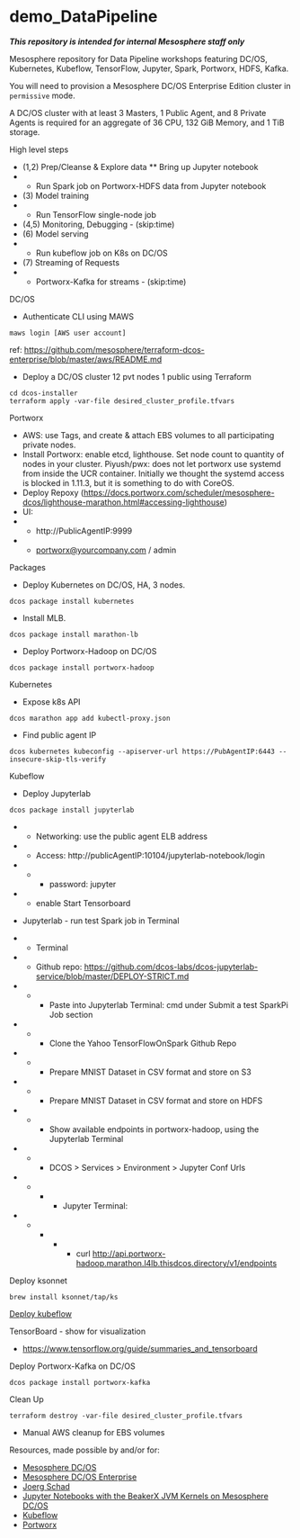 # demo_DataPipeline
***This repository is intended for internal Mesosphere staff only***

Mesosphere repository for Data Pipeline workshops featuring DC/OS, Kubernetes, Kubeflow, TensorFlow, Jupyter, Spark, Portworx, HDFS, Kafka. 

You will need to provision a Mesosphere DC/OS Enterprise Edition cluster in `permissive` mode.

A DC/OS cluster with at least 3 Masters, 1 Public Agent, and 8 Private Agents is required for an aggregate of 36 CPU, 132 GiB Memory, and 1 TiB storage.


High level steps
* (1,2) Prep/Cleanse & Explore data
** Bring up Jupyter notebook
* * Run Spark job on Portworx-HDFS data from Jupyter notebook
* (3) Model training
* * Run TensorFlow single-node job
* (4,5) Monitoring, Debugging - (skip:time)
* (6) Model serving 
* * Run kubeflow job on K8s on DC/OS
* (7) Streaming of Requests
* * Portworx-Kafka for streams - (skip:time)


DC/OS
* Authenticate CLI using MAWS
```
maws login [AWS user account]
```
ref: https://github.com/mesosphere/terraform-dcos-enterprise/blob/master/aws/README.md

* Deploy a DC/OS cluster 12 pvt nodes 1 public using Terraform
```
cd dcos-installer
terraform apply -var-file desired_cluster_profile.tfvars
```

Portworx
* AWS: use Tags, and create & attach EBS volumes to all participating private nodes.
* Install Portworx: enable etcd, lighthouse. Set node count to quantity of nodes in your cluster.
Piyush/pwx: does not let portworx use systemd from inside the UCR container. Initially we thought the systemd access is blocked in 1.11.3, but it is something to do with CoreOS.
* Deploy Repoxy (https://docs.portworx.com/scheduler/mesosphere-dcos/lighthouse-marathon.html#accessing-lighthouse)
* UI: 
* * http://PublicAgentIP:9999
* * portworx@yourcompany.com / admin


Packages
* Deploy Kubernetes on DC/OS, HA, 3 nodes.
```
dcos package install kubernetes
```
* Install MLB.
```
dcos package install marathon-lb
```
* Deploy Portworx-Hadoop on DC/OS
```
dcos package install portworx-hadoop
```


Kubernetes
* Expose k8s API
```
dcos marathon app add kubectl-proxy.json
```
* Find public agent IP
```
dcos kubernetes kubeconfig --apiserver-url https://PubAgentIP:6443 --insecure-skip-tls-verify
```

Kubeflow
* Deploy Jupyterlab
```
dcos package install jupyterlab
```
* * Networking: use the public agent ELB address
* * Access: http://publicAgentIP:10104/jupyterlab-notebook/login
* * * password: jupyter
* * enable Start Tensorboard

* Jupyterlab - run test Spark job in Terminal
* * Terminal
* * Github repo: https://github.com/dcos-labs/dcos-jupyterlab-service/blob/master/DEPLOY-STRICT.md
* * * Paste into Jupyterlab Terminal: cmd under Submit a test SparkPi Job section
* * * Clone the Yahoo TensorFlowOnSpark Github Repo
* * * Prepare MNIST Dataset in CSV format and store on S3
* * * Prepare MNIST Dataset in CSV format and store on HDFS
* * * Show available endpoints in portworx-hadoop, using the Jupyterlab Terminal
* * * DCOS > Services > Environment > Jupyter Conf Urls
* * * * Jupyter Terminal: 
* * * * * curl http://api.portworx-hadoop.marathon.l4lb.thisdcos.directory/v1/endpoints


Deploy ksonnet
```
brew install ksonnet/tap/ks
```

[Deploy kubeflow](https://www.kubeflow.org/docs/about/user_guide/)

TensorBoard - show for visualization
* https://www.tensorflow.org/guide/summaries_and_tensorboard


Deploy Portworx-Kafka on DC/OS
```
dcos package install portworx-kafka
```


Clean Up
```
terraform destroy -var-file desired_cluster_profile.tfvars
```
* Manual AWS cleanup for EBS volumes

















Resources, made possible by and/or for:
* [Mesosphere DC/OS](https://dcos.io)
* [Mesosphere DC/OS Enterprise](https://mesosphere.com/product)
* [Joerg Schad](https://github.com/joerg84)
* [Jupyter Notebooks with the BeakerX JVM Kernels on Mesosphere DC/OS](https://github.com/dcos-labs/dcos-jupyterlab-service/blob/master/DEPLOY-STRICT.md)
* [Kubeflow](https://www.kubeflow.org)
* [Portworx](https://www.portworx.com)
